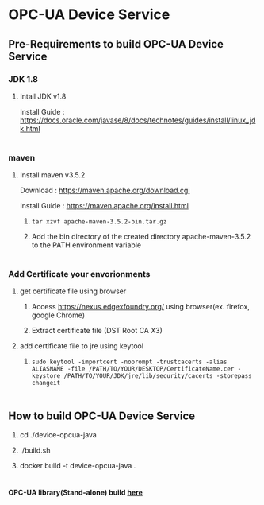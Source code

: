 # OPC-UA Device Service

## Pre-Requirements to build OPC-UA Device Service

### JDK 1.8
1. Intall JDK v1.8

   Install Guide : https://docs.oracle.com/javase/8/docs/technotes/guides/install/linux_jdk.html
<br></br>
### maven
1. Install maven v3.5.2

   Download : https://maven.apache.org/download.cgi

   Install Guide : https://maven.apache.org/install.html
   
   1) `tar xzvf apache-maven-3.5.2-bin.tar.gz`
   
   2) Add the bin directory of the created directory apache-maven-3.5.2 to the PATH environment variable<br></br>
### Add Certificate your envorionments
1. get certificate file using browser

   1) Access https://nexus.edgexfoundry.org/ using browser(ex. firefox, google Chrome)
   
   2) Extract certificate file (DST Root CA X3)

2. add certificate file to jre using keytool

   1) `sudo keytool -importcert -noprompt -trustcacerts -alias ALIASNAME -file /PATH/TO/YOUR/DESKTOP/CertificateName.cer -keystore /PATH/TO/YOUR/JDK/jre/lib/security/cacerts -storepass changeit`
<br></br>
## How to build OPC-UA Device Service
1. cd ./device-opcua-java

2. ./build.sh

3. docker build -t device-opcua-java .
<br></br>

#### OPC-UA library(Stand-alone) build [here](https://github.sec.samsung.net/RS7-EdgeComputing/protocol-opcua-java/blob/master/README.md)
